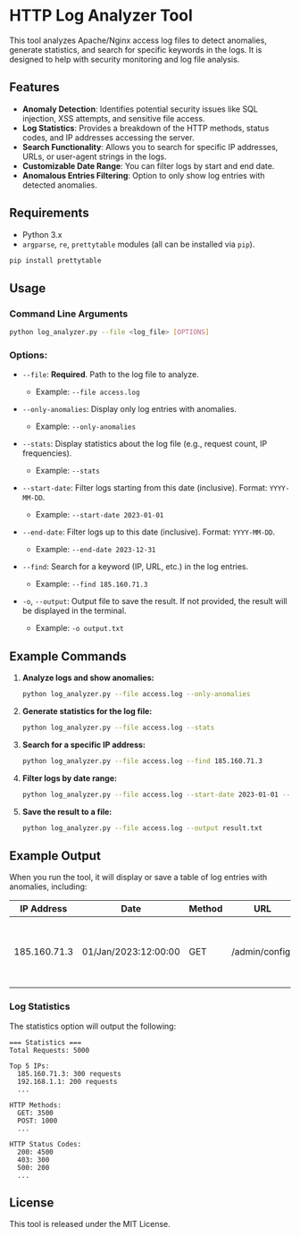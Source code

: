 # HTTP Log Analyzer Tool

This tool analyzes Apache/Nginx access log files to detect anomalies, generate statistics, and search for specific keywords in the logs. It is designed to help with security monitoring and log file analysis.

## Features

- **Anomaly Detection**: Identifies potential security issues like SQL injection, XSS attempts, and sensitive file access.
- **Log Statistics**: Provides a breakdown of the HTTP methods, status codes, and IP addresses accessing the server.
- **Search Functionality**: Allows you to search for specific IP addresses, URLs, or user-agent strings in the logs.
- **Customizable Date Range**: You can filter logs by start and end date.
- **Anomalous Entries Filtering**: Option to only show log entries with detected anomalies.

## Requirements

- Python 3.x
- `argparse`, `re`, `prettytable` modules (all can be installed via `pip`).

```bash
pip install prettytable
```

## Usage

### Command Line Arguments

```bash
python log_analyzer.py --file <log_file> [OPTIONS]
```

### Options:

- `--file`: **Required**. Path to the log file to analyze.
    - Example: `--file access.log`

- `--only-anomalies`: Display only log entries with anomalies.
    - Example: `--only-anomalies`

- `--stats`: Display statistics about the log file (e.g., request count, IP frequencies).
    - Example: `--stats`

- `--start-date`: Filter logs starting from this date (inclusive). Format: `YYYY-MM-DD`.
    - Example: `--start-date 2023-01-01`

- `--end-date`: Filter logs up to this date (inclusive). Format: `YYYY-MM-DD`.
    - Example: `--end-date 2023-12-31`

- `--find`: Search for a keyword (IP, URL, etc.) in the log entries.
    - Example: `--find 185.160.71.3`

- `-o`, `--output`: Output file to save the result. If not provided, the result will be displayed in the terminal.
    - Example: `-o output.txt`

## Example Commands

1. **Analyze logs and show anomalies:**

   ```bash
   python log_analyzer.py --file access.log --only-anomalies
   ```

2. **Generate statistics for the log file:**

   ```bash
   python log_analyzer.py --file access.log --stats
   ```

3. **Search for a specific IP address:**

   ```bash
   python log_analyzer.py --file access.log --find 185.160.71.3
   ```

4. **Filter logs by date range:**

   ```bash
   python log_analyzer.py --file access.log --start-date 2023-01-01 --end-date 2023-12-31
   ```

5. **Save the result to a file:**

   ```bash
   python log_analyzer.py --file access.log --output result.txt
   ```

## Example Output

When you run the tool, it will display or save a table of log entries with anomalies, including:

| IP Address   | Date                | Method | URL                      | Status | Size | Anomalies                | Rating |
|--------------|---------------------|--------|--------------------------|--------|------|--------------------------|--------|
| 185.160.71.3 | 01/Jan/2023:12:00:00 | GET    | /admin/config/            | 403    | 1500 | Directory traversal attempt, Sensitive file access attempt | 7      |

### Log Statistics

The statistics option will output the following:

```
=== Statistics ===
Total Requests: 5000

Top 5 IPs:
  185.160.71.3: 300 requests
  192.168.1.1: 200 requests
  ...

HTTP Methods:
  GET: 3500
  POST: 1000
  ...

HTTP Status Codes:
  200: 4500
  403: 300
  500: 200
  ...
```

## License

This tool is released under the MIT License.